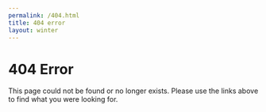 ```yaml
---
permalink: /404.html
title: 404 error
layout: winter
---
```


<h1>404 Error</h1>

This page could not be found or no longer exists. Please use the links above to find what you were looking for.
